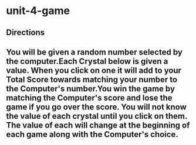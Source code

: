 # unit-4-game
## Directions
## You will be given a random number selected by the computer.Each Crystal below is given a value. When you click on one it will add to your Total Score towards matching your number to the Computer's number.You win the game by matching the Computer's score and lose the game if you go over the score. You will not know the value of each crystal until you click on them. The value of each will change at the beginning of each game along with the Computer's choice.
